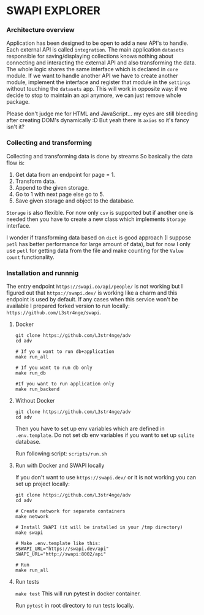 # SWAPI EXPLORER

### Architecture overview
Application has been designed to be open to add a new API's to handle. Each external API is called `integration`.
The main application `datasets` responsible for saving/displaying collections knows nothing about connecting 
and interacting the external API and also transforming the data. The whole logic shares the same interface which is 
declared in `core` module. If we want to handle another API we have to create another module, implement the interface
and register that module in the `settings` without touching the `datasets` app. This will work in opposite way: if we
decide to stop to maintain an api anymore, we can just remove whole package.

Please don't judge me for HTML and JavaScript... my eyes are still bleeding after creating DOM's dynamically :D But yeah
there is `axios` so it's fancy isn't it?


### Collecting and transforming
Collecting and transforming data is done by streams So basically the data flow is:
1. Get data from an endpoint for page = 1.
2. Transform data.
3. Append to the given storage.
4. Go to 1 with next page else go to 5.
5. Save given storage and object to the database.

`Storage` is also flexible. For now only `csv` is supported but if another one is needed then you have to create 
a new class which implements `Storage` interface.

I wonder if transforming data based on `dict` is good approach (I suppose `petl` has better performance for large amount
of data), but for now I only use `petl` for getting data from the file and make counting for the `Value count` functionality.

### Installation and runnnig
The entry endpoint `https://swapi.co/api/people/` is not working but I figured out that `https://swapi.dev/` is working like
a charm and this endpoint is used by default. If any cases when this service won't be available I prepared forked version
to run locally: `https://github.com/L3str4nge/swapi`.

1. Docker
    ```
    git clone https://github.com/L3str4nge/adv
    cd adv

    # If yo u want to run db+application
    make run_all

    # If you want to run db only
    make run_db
    
    #If you want to run application only
    make run_backend
    ```

2. Without Docker

    ```
    git clone https://github.com/L3str4nge/adv
    cd adv
    ```
    
    Then you have to set up env variables which are defined in `.env.template`. Do not set db env variables if you want to
    set up `sqlite` database.
    
    Run following script:
    `scripts/run.sh`
    

3. Run with Docker and SWAPI locally

    If you don't want to use `https://swapi.dev/` or it is not working you can set up project locally:
    ```
    git clone https://github.com/L3str4nge/adv
    cd adv
    
    # Create network for separate containers
    make network
    
    # Install SWAPI (it will be installed in your /tmp directory)
    make swapi
    
    # Make .env.template like this:
    #SWAPI_URL="https://swapi.dev/api"
    SWAPI_URL="http://swapi:8002/api"
    
    # Run
    make run_all
    ```
    
4. Run tests

    `make test` This will run pytest in docker container.
    
    Run `pytest` in root directory to run tests locally.
